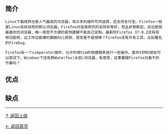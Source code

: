 ## 简介

    Linux下最成熟也是人气最高的浏览器，有众多的插件可供选择，还支持支付宝。Firefox一般是Linux系统自带的默认浏览器。Firefox对各类网页的支持非常好，而且非常稳定。这也是我最喜欢的浏览器，唯一感觉不方便的是快捷键不能自己定制。最新的Firefox 37.0.2还有视频功能呢，边工作边偷摸的跟媳妇儿视频，感觉是不是很棒？Firefox还有开发工具，比如著名的Firebug.

    Firefox有一个vimperator插件，允许你用Vim的快捷键来进行一些操作。喜欢VIM的朋友可以尝试下。Windows下还有款Waterfox(水狐)浏览器，有意思，这事要跟Firefox对着干的节奏吗？

## 优点

## 缺点

----
[↑ 返回上级](https://github.com/asin929/linux-software/blob/master/Network-Application/Network-Application.md)

[← 返回首页](https://github.com/asin929/linux-software)
